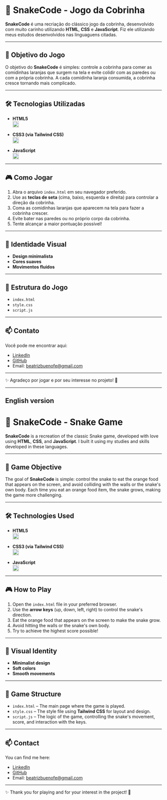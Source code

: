 # 🐍 SnakeCode - Jogo da Cobrinha

**SnakeCode** é uma recriação do clássico jogo da cobrinha, desenvolvido com muito carinho utilizando **HTML**, **CSS** e **JavaScript**. Fiz ele utilizando meus estudos desenvolvidos nas linguaguens citadas.

---

## 🎯 Objetivo do Jogo

O objetivo do **SnakeCode** é simples: controle a cobrinha para comer as comidinhas laranjas que surgem na tela e evite colidir com as paredes ou com a própria cobrinha. A cada comidinha laranja consumida, a cobrinha cresce tornando mais complicado.

---

## 🛠️ Tecnologias Utilizadas

- **HTML5**  
  <img src="https://cdn.jsdelivr.net/gh/devicons/devicon/icons/html5/html5-original.svg" width="20" />

- **CSS3 (via Tailwind CSS)**  
  <img src="https://cdn.jsdelivr.net/gh/devicons/devicon/icons/css3/css3-original.svg" width="20" />

- **JavaScript**  
  <img src="https://cdn.jsdelivr.net/gh/devicons/devicon/icons/javascript/javascript-original.svg" width="20" />

---

## 🎮 Como Jogar

1. Abra o arquivo `index.html` em seu navegador preferido.
2. Use as **teclas de seta** (cima, baixo, esquerda e direita) para controlar a direção da cobrinha.
3. Coma as comidinhas laranjas que aparecem na tela para fazer a cobrinha crescer.
4. Evite bater nas paredes ou no próprio corpo da cobrinha.
5. Tente alcançar a maior pontuação possível!

---

## 🎨 Identidade Visual

- **Design minimalista**
- **Cores suaves** 
- **Movimentos fluídos** 

---

## 🧱 Estrutura do Jogo

- `index.html` 
- `style.css`
- `script.js`

---

## 📫 Contato

Você pode me encontrar aqui:

- [LinkedIn](https://www.linkedin.com/in/beatriz-bueno-8bb6a335b/)
- [GitHub](https://github.com/beatrizbuenoalt)
- Email: beatrizbuenofe@gmail.com

---

✨ Agradeço por jogar e por seu interesse no projeto! 💖

---
## English version
# 🐍 SnakeCode - Snake Game

**SnakeCode** is a recreation of the classic Snake game, developed with love using **HTML**, **CSS**, and **JavaScript**. I built it using my studies and skills developed in these languages.

---

## 🎯 Game Objective

The goal of **SnakeCode** is simple: control the snake to eat the orange food that appears on the screen, and avoid colliding with the walls or the snake's own body. Each time you eat an orange food item, the snake grows, making the game more challenging.

---

## 🛠️ Technologies Used

- **HTML5**  
  <img src="https://cdn.jsdelivr.net/gh/devicons/devicon/icons/html5/html5-original.svg" width="20" />

- **CSS3 (via Tailwind CSS)**  
  <img src="https://cdn.jsdelivr.net/gh/devicons/devicon/icons/css3/css3-original.svg" width="20" />

- **JavaScript**  
  <img src="https://cdn.jsdelivr.net/gh/devicons/devicon/icons/javascript/javascript-original.svg" width="20" />

---

## 🎮 How to Play

1. Open the `index.html` file in your preferred browser.
2. Use the **arrow keys** (up, down, left, right) to control the snake's direction.
3. Eat the orange food that appears on the screen to make the snake grow.
4. Avoid hitting the walls or the snake's own body.
5. Try to achieve the highest score possible!

---

## 🎨 Visual Identity

- **Minimalist design**
- **Soft colors**
- **Smooth movements**

---

## 🧱 Game Structure

- `index.html` – The main page where the game is played.
- `style.css` – The style file using **Tailwind CSS** for layout and design.
- `script.js` – The logic of the game, controlling the snake's movement, score, and interaction with the keys.

---

## 📫 Contact

You can find me here:

- [LinkedIn](https://www.linkedin.com/in/beatriz-bueno-8bb6a335b/)
- [GitHub](https://github.com/beatrizbuenoalt)
- Email: beatrizbuenofe@gmail.com

---

✨ Thank you for playing and for your interest in the project! 💖

